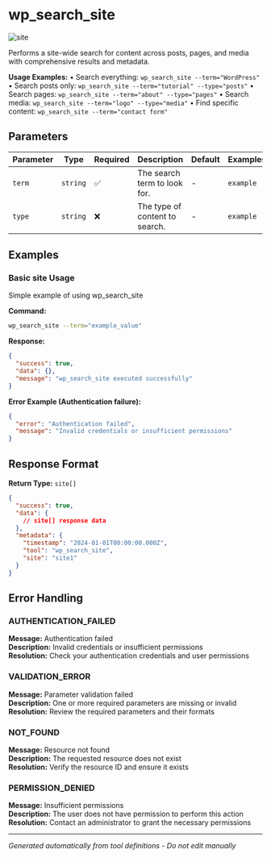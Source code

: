 # wp_search_site

![site](https://img.shields.io/badge/category-site-lightblue)

Performs a site-wide search for content across posts, pages, and media with comprehensive results and metadata.

**Usage Examples:**
• Search everything: `wp_search_site --term="WordPress"`
• Search posts only: `wp_search_site --term="tutorial" --type="posts"`
• Search pages: `wp_search_site --term="about" --type="pages"`
• Search media: `wp_search_site --term="logo" --type="media"`
• Find specific content: `wp_search_site --term="contact form"`

## Parameters

| Parameter | Type | Required | Description | Default | Examples |
|-----------|------|----------|-------------|---------|----------|
| `term` | `string` | ✅ | The search term to look for. | - | `example` |
| `type` | `string` | ❌ | The type of content to search. | - | `example` |

## Examples

### Basic site Usage

Simple example of using wp_search_site

**Command:**
```bash
wp_search_site --term="example_value"
```

**Response:**
```json
{
  "success": true,
  "data": {},
  "message": "wp_search_site executed successfully"
}
```

**Error Example (Authentication failure):**
```json
{
  "error": "Authentication failed",
  "message": "Invalid credentials or insufficient permissions"
}
```






## Response Format

**Return Type:** `site[]`

```json
{
  "success": true,
  "data": {
    // site[] response data
  },
  "metadata": {
    "timestamp": "2024-01-01T00:00:00.000Z",
    "tool": "wp_search_site",
    "site": "site1"
  }
}
```

## Error Handling

### AUTHENTICATION_FAILED

**Message:** Authentication failed  
**Description:** Invalid credentials or insufficient permissions  
**Resolution:** Check your authentication credentials and user permissions


### VALIDATION_ERROR

**Message:** Parameter validation failed  
**Description:** One or more required parameters are missing or invalid  
**Resolution:** Review the required parameters and their formats


### NOT_FOUND

**Message:** Resource not found  
**Description:** The requested resource does not exist  
**Resolution:** Verify the resource ID and ensure it exists


### PERMISSION_DENIED

**Message:** Insufficient permissions  
**Description:** The user does not have permission to perform this action  
**Resolution:** Contact an administrator to grant the necessary permissions




---

*Generated automatically from tool definitions - Do not edit manually*
